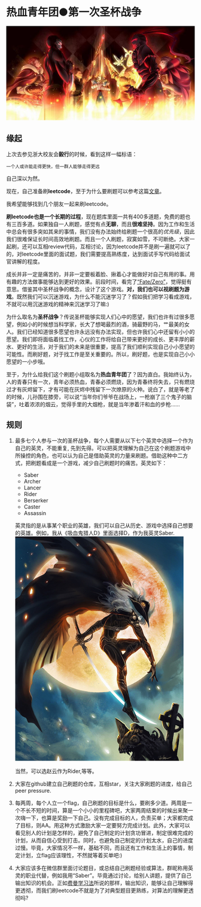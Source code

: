 # 热血青年团●第一次圣杯战争
![image](./images/fate.jpg)
## 缘起
上次去参见浙大校友会**毅行**的时候，看到这样一幅标语：

	一个人或许能走得更快，但一群人能够走得更远
	
自己深以为然。

现在，自己准备刷**leetcode**，至于为什么要刷题可以参考这篇[文章](http://selfboot.cn/2016/07/24/leetcode_guide_why/)。

我希望能够找到几个朋友一起来刷leetcode。

**刷leetcode也是一个长期的过程**，现在题库里面一共有400多道题，免费的题也有三百多道。如果独自一人刷题，感觉有点**无聊**，而且**很难坚持**。因为工作和生活中总会有很多突如其来的事情，我们没有办法始终给刷题一个很高的*优先级*，因此我们很难保证长时间高效地刷题。而且一个人刷题，寂寞如雪，不可断绝。大家一起刷，还可以互相review代码，互相讨论，因为leetcode并不是刷一遍就可以了的，对leetcode里面的面试题，我们需要提高熟练度，达到面试手写代码给面试官讲解的程度。

成长并非一定是痛苦的，并非一定要板着脸、揪着心才能做好对自己有用的事。用有趣的方法做事能够达到更好的效果。前段时间，看完了[“Fate/Zero”](http://baike.baidu.com/link?url=vyqm8Mm3-pCnU6p9UFCfuItu2aTxQCmhOxoaSecUDnFptKC9TKqs_rL8N9AoiUHues_aNFHpTIILSoSxqJKRfUK1nM2Xau6fKFM0NGV_DUCgI7Izo8S3Fhtc0hTjZffqSKFJ02bFmfh3a76miSvJxK)，觉得挺有意思。借鉴其中圣杯战争的概念，设计了这个游戏。**对，我们也可以视刷题为游戏**。既然我们可以沉迷游戏，为什么不能沉迷学习了？假如我们把学习看成游戏，不就可以用沉迷游戏的精神来沉迷学习了嘛:)

为什么取名为**圣杯战争**？传说圣杯能够实现人们心中的愿望，我们也许有过很多愿望，例如小的时候想当科学家，长大了想喝最烈的酒，骑最野的马，艹最美的女人。我们已经知道很多愿望也许永远没有办法实现，但也许我们心中还留有小小的愿望。我们即将面临着找工作，心仪的工作将给自己带来更好的成长、更丰厚的薪水、更好的生活，对于我们的未来是很重要，提高了我们顺利实现自己小小愿望的可能性。而刷好题，对于找工作是至关重要的。所以，刷好题，也是实现自己小小愿望的一小步哦。

至于，为什么给我们这个刷题小组取名为**热血青年团**了？因为直白。我始终认为，人的青春只有一次，青年必须热血，青春必须燃烧，因为青春终将失去，只有燃烧过才有灰烬留下，才有可能在灰烬中残留下一次燎原的火种。说白了，就是等老了的时候，儿孙围在膝旁，可以说“当年你们爷爷在战场上，一枪崩了三个鬼子的脑袋”，吐着浓浓的烟云，觉得手里的大烟枪，就是当年渗着汗和血的步枪……

## 规则

1. 最多七个人参与一次的圣杯战争，每个人需要从以下七个英灵中选择一个作为自己的英灵，不能重复, 先到先得。可以把英灵理解为自己在这个刷题游戏中所操控的角色，也可以认为自己是借助英灵的力量来刷题。借助这种中二方式，把刷题看成是一个游戏，减少自己刷题时的痛苦。英灵如下：
	* Saber
	* Archer
	* Lancer
	* Rider
	* Berserker
	* Caster
	* Assassin 
	
	英灵指的是从事某个职业的英雄，我们可以自己从历史、游戏中选择自己想要的英雄。例如，我从《吸血鬼猎人D》里面选择D，作为我英灵Saber.
	![image](./images/D.jpeg)
	
	当然，可以选赵云作为Rider,等等。
	
2. 大家在github建立自己刷题的仓库，互相star，关注大家刷题的进度，给自己peer pressure.

3. 每两周，每个人立一个flag，自己刷题的目标是什么，要刷多少道。两周是一个不长不短的时间，算是一个小小的里程碑吧，大家两周结束的时候出来聚一次嗨一下，也算是奖励一下自己。没有完成目标的人，负责买单；大家都完成了目标，则AA。用这种方式激励大家一定要努力完成计划。此外，大家可以看见别人的计划是怎样的，避免了自己制定的计划贪功冒进，制定很难完成的计划，从而自信心受到打击。同时，也避免自己制定的计划太水，自己的进度过慢。毕竟，大家情况不一样，基础不同，而且还有工作和生活上的事情，制定计划，立flag应该理性，不然就等着买单吧:)

4. 大家应该多在微信群里面讨论题目，或总结自己刷题经验或算法，群昵称用英灵的职业代替，例如我用“Saber”。毕竟通过讨论，给别人讲题，提供了自己输出知识的机会。正如[费曼学习法](https://www.zhihu.com/question/20576786)所说的那样，输出知识，能够让自己理解得更透彻，而我们刷leetcode不就是为了对典型题目更熟练，对算法的理解更透彻吗?






